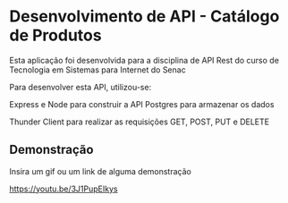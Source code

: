 # Desenvolvimento de API - Catálogo de Produtos

Esta aplicação foi desenvolvida para a disciplina de API Rest do curso de Tecnologia em Sistemas para Internet do Senac

Para desenvolver esta API, utilizou-se:

Express e Node para construir a API
Postgres para armazenar os dados

Thunder Client para realizar as requisições GET, POST, PUT e DELETE

## Demonstração

Insira um gif ou um link de alguma demonstração

https://youtu.be/3J1PupEIkys
